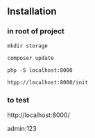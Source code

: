## Installation

### in root of project

```
mkdir storage

composer update

php -S localhost:8000

htpp://localhost:8000/init
```

### to test

http://localhost:8000/

admin:123
